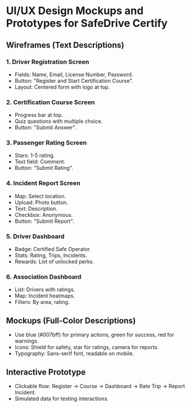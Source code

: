 # UI/UX Design Mockups and Prototypes for SafeDrive Certify

## Wireframes (Text Descriptions)

### 1. Driver Registration Screen
- Fields: Name, Email, License Number, Password.
- Button: "Register and Start Certification Course".
- Layout: Centered form with logo at top.

### 2. Certification Course Screen
- Progress bar at top.
- Quiz questions with multiple choice.
- Button: "Submit Answer".

### 3. Passenger Rating Screen
- Stars: 1-5 rating.
- Text field: Comment.
- Button: "Submit Rating".

### 4. Incident Report Screen
- Map: Select location.
- Upload: Photo button.
- Text: Description.
- Checkbox: Anonymous.
- Button: "Submit Report".

### 5. Driver Dashboard
- Badge: Certified Safe Operator.
- Stats: Rating, Trips, Incidents.
- Rewards: List of unlocked perks.

### 6. Association Dashboard
- List: Drivers with ratings.
- Map: Incident heatmaps.
- Filters: By area, rating.

## Mockups (Full-Color Descriptions)
- Use blue (#007bff) for primary actions, green for success, red for warnings.
- Icons: Shield for safety, star for ratings, camera for reports.
- Typography: Sans-serif font, readable on mobile.

## Interactive Prototype
- Clickable flow: Register -> Course -> Dashboard -> Rate Trip -> Report Incident.
- Simulated data for testing interactions.
